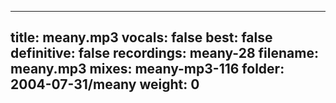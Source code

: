 
---
title: meany.mp3
vocals: false
best: false
definitive: false
recordings: meany-28
filename: meany.mp3
mixes: meany-mp3-116
folder: 2004-07-31/meany
weight: 0
---
